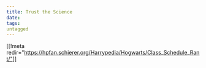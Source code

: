```yaml
---
title: Trust the Science
date: 
tags:
untagged
---
```

[[!meta redir="https://hpfan.schierer.org/Harrypedia/Hogwarts/Class_Schedule_Rant/"]]

